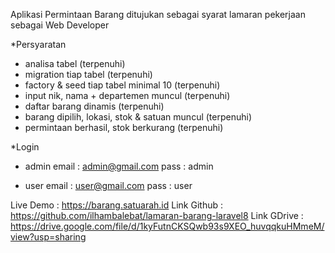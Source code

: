 Aplikasi Permintaan Barang
ditujukan sebagai syarat lamaran pekerjaan sebagai Web Developer

\*Persyaratan

-   analisa tabel (terpenuhi)
-   migration tiap tabel (terpenuhi)
-   factory & seed tiap tabel minimal 10 (terpenuhi)
-   input nik, nama + departemen muncul (terpenuhi)
-   daftar barang dinamis (terpenuhi)
-   barang dipilih, lokasi, stok & satuan muncul (terpenuhi)
-   permintaan berhasil, stok berkurang (terpenuhi)

\*Login

-   admin
    email : admin@gmail.com
    pass : admin

-   user
    email : user@gmail.com
    pass : user

Live Demo : https://barang.satuarah.id
Link Github : https://github.com/ilhambalebat/lamaran-barang-laravel8
Link GDrive : https://drive.google.com/file/d/1kyFutnCKSQwb93s9XEO_huvqqkuHMmeM/view?usp=sharing
